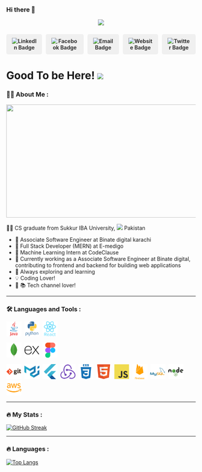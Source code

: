 ### Hi there 👋
<div id="header" align="center">
  <img src="https://media.giphy.com/media/M9gbBd9nbDrOTu1Mqx/giphy.gif" width="100"/>
</div>

<div id="badges" align="center" style="display: flex; align-items: center; justify-content: center; gap: 10px; margin-top: 20px;">
  <a href="https://www.linkedin.com/in/shoaib-developer/" target="_blank" style="position: relative; display: inline-block; padding: 10px 15px; background-color: #f0f0f0; border-radius: 5px; text-decoration: none; color: #333; font-weight: bold; transition: background-color 0.3s ease, transform 0.2s ease;">
    <img src="https://img.shields.io/badge/LinkedIn-blue?style=for-the-badge&logo=linkedin&logoColor=white" alt="LinkedIn Badge"/>
  </a>
  <a href="https://www.facebook.com/profile.php?id=100025792714756" target="_blank" style="position: relative; display: inline-block; padding: 10px 15px;
    background-color: #f0f0f0; border-radius: 5px; text-decoration: none; color: #333; font-weight: bold; transition: background-color 0.3s ease, transform 0.2s ease;">
    <img src="https://img.shields.io/badge/Facebook-blue?style=for-the-badge&logo=facebook&logoColor=white" alt="Facebook Badge"/>
  </a>
  <a href="mailto:shoaibahmed.work@gmail.com" style="position: relative; display: inline-block; padding: 10px 15px; 
    background-color: #f0f0f0; border-radius: 5px; text-decoration: none; color: #333; font-weight: bold; transition: background-color 0.3s ease,
      transform 0.2s ease;">
    <img src="https://img.shields.io/badge/Email-red?style=for-the-badge&logo=email&logoColor=white" alt="Email Badge"/>
  </a>
  <a href="https://shoaibahmed02.github.io/" target="_blank" style="position: relative; display: inline-block; padding: 10px 15px; background-color: #f0f0f0;
    border-radius: 5px; text-decoration: none; color: #333; font-weight: bold; transition: background-color 0.3s ease, transform 0.2s ease;">
    <img src="https://img.shields.io/badge/Website-green?style=for-the-badge&logo=website&logoColor=white" alt="Website Badge"/>
  </a>
  <a href="https://twitter.com/shoaibA45425559" target="_blank" style="position: relative; display: inline-block; padding: 10px 15px; background-color: #f0f0f0; border-radius: 5px; text-decoration: none; color: #333; font-weight: bold; transition: background-color 0.3s ease, transform 0.2s ease;">
    <img src="https://img.shields.io/badge/Twitter-blue?style=for-the-badge&logo=twitter&logoColor=white" alt="Twitter Badge"/>
  </a>
</div>


<h1>
  Good To be Here!
  <img src="https://media.giphy.com/media/hvRJCLFzcasrR4ia7z/giphy.gif" width="30px"/>
</h1>

### :woman_technologist: About Me :
<div align="center">
  <img src="https://media.giphy.com/media/dWesBcTLavkZuG35MI/giphy.gif" width="600" height="300"/>
</div>

👨‍💻 CS graduate from Sukkur IBA University,  <img src="https://media.giphy.com/media/WUlplcMpOCEmTGBtBW/giphy.gif" width="30"> Pakistan
- 🚀 Associate Software Engineer at Binate digital karachi
- 🔭 Full Stack Developer (MERN) at E-medigo
- 🚀 Machine Learning Intern at CodeClause
- :telescope: Currently working as a Associate Software Engineer at Binate digital, contributing to frontend and backend for building web applications
- 🌱 Always exploring and learning
- 💡 Coding Lover!
- :seedling: 📚 Tech channel lover!
 ---

### :hammer_and_wrench: Languages and Tools :
<div>
  <img src="https://github.com/devicons/devicon/blob/master/icons/java/java-original-wordmark.svg" title="Java" alt="Java" width="40" height="40"/>&nbsp;
   <img src="https://github.com/devicons/devicon/blob/master/icons/python/python-original-wordmark.svg" title="Pyrhon" alt="Python" width="40" height="40"/>&nbsp;
  <img src="https://github.com/devicons/devicon/blob/master/icons/react/react-original-wordmark.svg" title="React" alt="React" width="40" height="40"/>&nbsp;

   <img src="https://github.com/devicons/devicon/blob/1119b9f84c0290e0f0b38982099a2bd027a48bf1/icons/mongodb/mongodb-original.svg" title="MongoDB" alt="MongoDB" width="40" height="40"/>&nbsp;
    <img src="https://github.com/devicons/devicon/blob/1119b9f84c0290e0f0b38982099a2bd027a48bf1/icons/express/express-original.svg" title="Express" alt="Express" width="40" height="40"/>&nbsp;
     <img src="https://github.com/devicons/devicon/blob/1119b9f84c0290e0f0b38982099a2bd027a48bf1/icons/figma/figma-original.svg" title="Figma" alt="Figma" width="40" height="40"/>&nbsp;
     
  <img src="https://github.com/devicons/devicon/blob/1119b9f84c0290e0f0b38982099a2bd027a48bf1/icons/git/git-original-wordmark.svg" title="Git" alt="Git" width="40" height="40"/>&nbsp;
  <img src="https://github.com/devicons/devicon/blob/master/icons/materialui/materialui-original.svg" title="Material UI" alt="Material UI" width="40" height="40"/>&nbsp;
  <img src="https://github.com/devicons/devicon/blob/master/icons/flutter/flutter-original.svg" title="Flutter" alt="Flutter" width="40" height="40"/>&nbsp;
  <img src="https://github.com/devicons/devicon/blob/master/icons/redux/redux-original.svg" title="Redux" alt="Redux " width="40" height="40"/>&nbsp;
  <img src="https://github.com/devicons/devicon/blob/master/icons/css3/css3-plain-wordmark.svg"  title="CSS3" alt="CSS" width="40" height="40"/>&nbsp;
  <img src="https://github.com/devicons/devicon/blob/master/icons/html5/html5-original.svg" title="HTML5" alt="HTML" width="40" height="40"/>&nbsp;
  <img src="https://github.com/devicons/devicon/blob/master/icons/javascript/javascript-original.svg" title="JavaScript" alt="JavaScript" width="40" height="40"/>&nbsp;
  <img src="https://github.com/devicons/devicon/blob/master/icons/firebase/firebase-plain-wordmark.svg" title="Firebase" alt="Firebase" width="40" height="40"/>&nbsp;
  <img src="https://github.com/devicons/devicon/blob/master/icons/mysql/mysql-original-wordmark.svg" title="MySQL"  alt="MySQL" width="40" height="40"/>&nbsp;
  <img src="https://github.com/devicons/devicon/blob/master/icons/nodejs/nodejs-original-wordmark.svg" title="NodeJS" alt="NodeJS" width="40" height="40"/>&nbsp;
  <img src="https://github.com/devicons/devicon/blob/master/icons/amazonwebservices/amazonwebservices-plain-wordmark.svg" title="AWS" alt="AWS" width="40" height="40"/>&nbsp;
  
</div>

---

### :fire: My Stats :
[![GitHub Streak](http://github-readme-streak-stats.herokuapp.com?user=shoaibahmed02&theme=dark&background=000000)](https://git.io/streak-stats)

---
### :fire: Languages : 
[![Top Langs](https://github-readme-stats.vercel.app/api/top-langs/?username=shoaibahmed02&layout=compact&theme=vision-friendly-dark)](https://github.com/anuraghazra/github-readme-stats)
